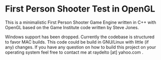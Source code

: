# First Person Shooter Test in OpenGL

This is a minimalistic First Person Shooter Game Engine written in C++ with OpenGL based on the Game Institute code written by Steve Jones.

Windows support has been dropped. Currently the codebase is structured to favor MAC builds.  This code could be build in GNU/Linux with little (if any) changes. If you have any question on how to build this project on your operating system feel free to contact me  at  raydelto [at] yahoo.com .
